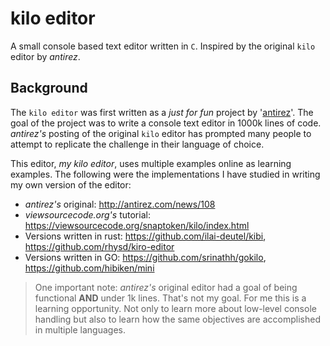 # kilo editor

A small console based text editor written in `C`. Inspired by the original `kilo` editor by _antirez_.

## Background

The `kilo editor` was first written as a _just for fun_ project by '[antirez](http://antirez.com/news/108)'. The 
goal of the project was to write a console text editor in 1000k lines of code. _antirez's_ posting of the original 
`kilo` editor has prompted many people to attempt to replicate the challenge in their language of choice.

This editor, _my kilo editor_, uses multiple examples online as learning examples. The following were the 
implementations I have studied in writing my own version of the editor:

- _antirez's_ original: http://antirez.com/news/108
- _viewsourcecode.org's_ tutorial: https://viewsourcecode.org/snaptoken/kilo/index.html
- Versions written in rust: https://github.com/ilai-deutel/kibi, https://github.com/rhysd/kiro-editor
- Versions written in GO: https://github.com/srinathh/gokilo, https://github.com/hibiken/mini

> One important note: _antirez's_ original editor had a goal of being functional **AND** under 1k lines. That's not 
> my goal. For me this is a learning opportunity. Not only to learn more about low-level console handling but also 
> to learn how the same objectives are accomplished in multiple languages. 
